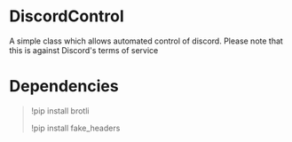 # DiscordControl
A simple class which allows automated control of discord. Please note that this is against Discord's terms of service

# Dependencies

> !pip install brotli
>
> !pip install fake_headers
